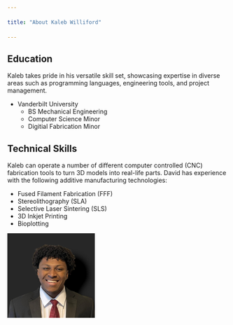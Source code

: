 ```yaml
---

title: "About Kaleb Williford"

---
```


## Education

Kaleb takes pride in his versatile skill set, showcasing expertise in diverse areas such as programming languages, engineering tools, and project management.

* Vanderbilt University
  * BS Mechanical Engineering
  * Computer Science Minor
  * Digitial Fabrication Minor

## Technical Skills

Kaleb can operate a number of different computer controlled (CNC) fabrication tools to turn 3D models into real-life parts. David has experience with the following additive manufacturing technologies:

* Fused Filament Fabrication (FFF)
* Stereolithography (SLA)
* Selective Laser Sintering (SLS)
* 3D Inkjet Printing
* Bioplotting


<img src="/assets/img/Me_1.JPG" alt="Kaleb Willliford" style="width:200px;"/>
